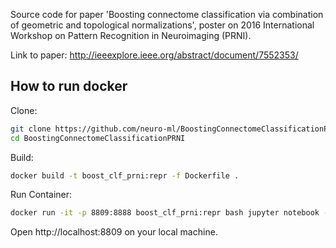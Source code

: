 Source code for paper 'Boosting connectome classification via combination of geometric and topological normalizations', poster on 2016 International Workshop on Pattern Recognition in Neuroimaging (PRNI).

Link to paper: http://ieeexplore.ieee.org/abstract/document/7552353/

## How to run docker

Clone:

``` bash
git clone https://github.com/neuro-ml/BoostingConnectomeClassificationPRNI.git
cd BoostingConnectomeClassificationPRNI
```

Build:

``` bash
docker build -t boost_clf_prni:repr -f Dockerfile .
```

Run Container:

``` bash
docker run -it -p 8809:8888 boost_clf_prni:repr bash jupyter notebook --no-browser --ip="*"
```

Open http://localhost:8809 on your local machine.
